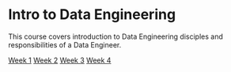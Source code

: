 # Intro to Data Engineering

This course covers introduction to Data Engineering disciples and responsibilities of a Data Engineer. 

[Week 1](week1/)
[Week 2](week2/)
[Week 3](week3/)
[Week 4](week4/)